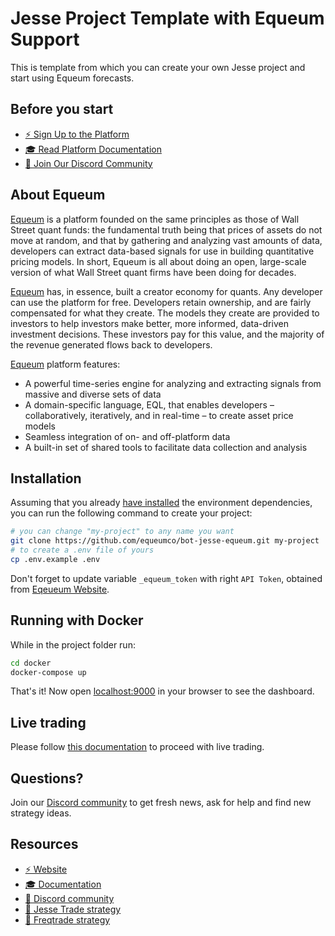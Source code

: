 # Jesse Project Template with Equeum Support

This is template from which you can create your own Jesse project and start using Equeum forecasts.

## Before you start

- [⚡️ Sign Up to the Platform](https://equeum.com/)
- [🎓 Read Platform Documentation](https://equeum.gitbook.io/docs/)
- [💬 Join Our Discord Community](https://discord.gg/J7Dwh3xPVD)

## About Equeum
[Equeum](https://equeum.com/) is a platform founded on the same principles as those of Wall Street quant funds: the fundamental truth being that prices of assets do not move at random, and that by gathering and analyzing vast amounts of data, developers can extract data-based signals for use in building quantitative pricing models. In short, Equeum is all about doing an open, large-scale version of what Wall Street quant firms have been doing for decades.

[Equeum](https://equeum.com/) has, in essence, built a creator economy for quants. Any developer can use the platform for free.  Developers retain ownership, and are fairly compensated for what they create. The models they create are provided to investors to help investors make better, more informed, data-driven investment decisions. These investors pay for this value, and the majority of the revenue generated flows back to developers.

[Equeum](https://equeum.com/) platform features:
- A powerful time-series engine for analyzing and extracting signals from massive and diverse sets of data
- A domain-specific language, EQL, that enables developers – collaboratively, iteratively, and in real-time – to create asset price models
- Seamless integration of on- and off-platform data
- A built-in set of shared tools to facilitate data collection and analysis

## Installation
Assuming that you already [have installed](https://docs.jesse.trade/docs/getting-started) the environment dependencies, you can run the following command to create your project:

```sh
# you can change "my-project" to any name you want
git clone https://github.com/equeumco/bot-jesse-equeum.git my-project
# to create a .env file of yours
cp .env.example .env
```

Don't forget to update variable `_equeum_token` with right `API Token`, obtained from [Eqeueum Website](https://app.equeum.com/register).

## Running with Docker
While in the project folder run:

```sh
cd docker
docker-compose up
```

That's it! Now open [localhost:9000](http://localhost:9000) in your browser to see the dashboard. 

## Live trading
Please follow [this documentation](https://docs.jesse.trade/docs/livetrade.html#installation) to proceed with live trading.


## Questions?

Join our [Discord community](https://discord.gg/J7Dwh3xPVD) to get fresh news, ask for help and find new strategy ideas.

## Resources

- [⚡️ Website](https://equeum.com/)
- [🎓 Documentation](https://equeum.gitbook.io/docs/)
- [💬 Discord community](https://discord.gg/J7Dwh3xPVD)
- [🤖 Jesse Trade strategy](https://github.com/equeumco/bot-jesse-equeum)
- [🤖 Freqtrade strategy](https://github.com/equeumco/bot-freqtrade-equeum)
